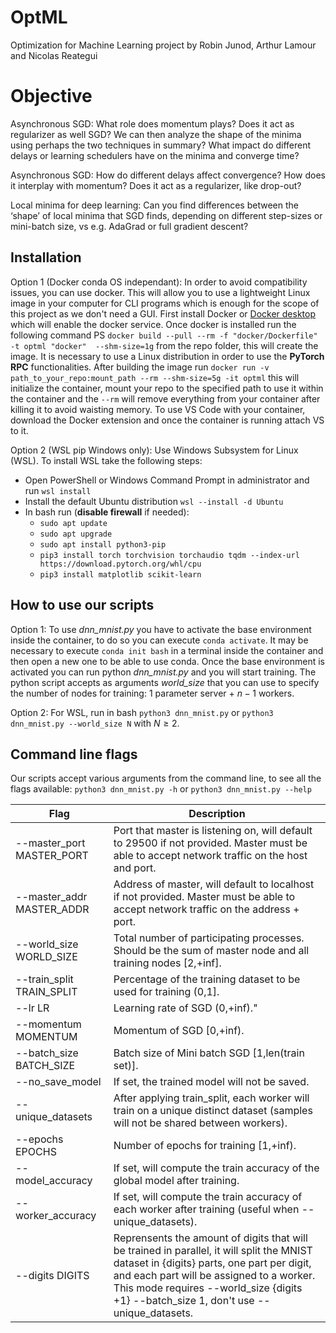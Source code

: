 # OptML
Optimization for Machine Learning project by Robin Junod, Arthur Lamour and Nicolas Reategui

# Objective
Asynchronous SGD: What role does momentum plays? Does it act as regularizer as well SGD? 
We can then analyze the shape of the minima using perhaps the two techniques in summary? What impact do different delays or learning schedulers have on the minima and converge time?

Asynchronous SGD: How do different delays affect convergence? How does it interplay with momentum?
Does it act as a regularizer, like drop-out?

Local minima for deep learning: Can you find differences between the ‘shape’ of local minima that SGD
finds, depending on different step-sizes or mini-batch size, vs e.g. AdaGrad or full gradient descent?

## Installation
Option 1 (Docker conda OS independant):
In order to avoid compatibility issues, you can use docker. This will allow you to use a lightweight Linux image in your computer for CLI programs which is enough for the scope of this project as we don't need a GUI. First install Docker or [Docker desktop](https://docs.docker.com/desktop/install/windows-install/) which will enable the docker service. Once docker is installed run the following command PS `docker build --pull --rm -f "docker/Dockerfile" -t optml "docker"  --shm-size=1g` from the repo folder, this will create the image. It is necessary to use a Linux distribution in order to use the **PyTorch RPC** functionalities. After building the image run `docker run -v path_to_your_repo:mount_path --rm --shm-size=5g -it optml` this will initialize the container, mount your repo to the specified path to use it within the container and the `--rm` will remove everything from your container after killing it to avoid waisting memory. To use VS Code with your container, download the Docker extension and once the container is running attach VS to it.

Option 2 (WSL pip Windows only):
Use Windows Subsystem for Linux (WSL). To install WSL take the following steps:
- Open PowerShell or Windows Command Prompt in administrator and run `wsl install`
- Install the default Ubuntu distribution `wsl --install -d Ubuntu`
- In bash run (**disable firewall** if needed):
  - `sudo apt update`
  - `sudo apt upgrade`
  - `sudo apt install python3-pip`
  - `pip3 install torch torchvision torchaudio tqdm --index-url https://download.pytorch.org/whl/cpu`
  - `pip3 install matplotlib scikit-learn`

## How to use our scripts
Option 1:
To use *dnn_mnist.py* you have to activate the base environment inside the container, to do so you can execute `conda activate`. It may be necessary to execute `conda init bash` in a terminal inside the container and then open a new one to be able to use conda. Once the base environment is activated you can run python *dnn_mnist.py* and you will start training. The python script accepts as arguments *world_size* that you can use to specify the number of nodes for training: $1$ parameter server + $n-1$ workers.

Option 2:
For WSL, run in bash `python3 dnn_mnist.py` or `python3 dnn_mnist.py --world_size N` with $N \geqslant 2$.

## Command line flags
Our scripts accept various arguments from the command line, to see all the flags available: `python3 dnn_mnist.py -h` or `python3 dnn_mnist.py --help`

| Flag | Description |
| --------------- | --------------- |
| --master_port MASTER_PORT | Port that master is listening on, will default to 29500 if not provided. Master must be able to accept network traffic on the host and port. |
| --master_addr MASTER_ADDR | Address of master, will default to localhost if not provided. Master must be able to accept network traffic on the address + port. |
| --world_size WORLD_SIZE | Total number of participating processes. Should be the sum of master node and all training nodes [2,+inf]. |
| --train_split TRAIN_SPLIT| Percentage of the training dataset to be used for training (0,1&#93;. |
| --lr LR | Learning rate of SGD  (0,+inf)." |
| --momentum MOMENTUM | Momentum of SGD  &#91;0,+inf). |
| --batch_size BATCH_SIZE| Batch size of Mini batch SGD [1,len(train set)]. |     
| --no_save_model | If set, the trained model will not be saved. |
| --unique_datasets | After applying train_split, each worker will train on a unique distinct dataset (samples will not be shared between workers). |
| --epochs EPOCHS | Number of epochs for training &#91;1,+inf&#41;. |
| --model_accuracy | If set, will compute the train accuracy of the global model after training. |
| --worker_accuracy | If set, will compute the train accuracy of each worker after training (useful when --unique_datasets). |
| --digits DIGITS | Reprensents the amount of digits that will be trained in parallel, it will split the MNIST dataset in {digits} parts, one part per digit, and each part will be assigned to a worker. This mode requires --world_size {digits +1} --batch_size 1, don't use --unique_datasets. |